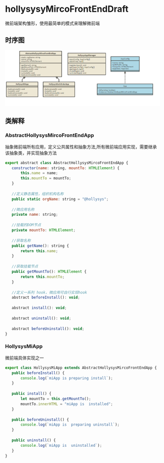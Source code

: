 # hollysysyMircoFrontEndDraft

微前端架构雏形，使用最简单的模式来理解微前端

## 时序图

![image-20201218095902095](./diagram.png)

## 类解释

### AbstractHollysysMircoFrontEndApp

 抽象微前端所有应用，定义公共属性和抽象方法,所有微前端应用实现，需要继承该抽象类，并实现抽象方法

 ```js
export abstract class AbstractHollysysMircoFrontEndApp {
    constructor(name: string, mountTo: HTMLElement) {
        this.name = name;
        this.mountTo = mountTo;
    }
    
    //定义静态属性，组织机构名称
    public static orgName: string = "@hollysys";

    //微应用名称
    private name: string;

    //挂载的DOM节点
    private mountTo: HTMLElement;

    //获取名称
    public getName(): string {
        return this.name;
    }

    //获取挂载节点
    public getMountTo(): HTMLElement {
        return this.mountTo;
    }

    //定义一系列 hook，微应用可自行实现hook
    abstract beforeInstall(): void;

    abstract install(): void;

    abstract uninstall(): void;

    abstract beforeUninstall(): void;
}
 
 ```

### HollysysMiApp

 微前端具体实现之一

 ```js
export class HollysysMiApp extends AbstractHollysysMircoFrontEndApp {
    public beforeInstall() {
        console.log(`miApp is preparing install`);
    }

    public install() {
        let mountTo = this.getMountTo();
        mountTo.innerHTML = "miApp is  installed";
    }

    public beforeUninstall() {
        console.log(`miApp is  preparing uninstall`);
    }

    public uninstall() {
        console.log(`miApp is  uninstalled`);
    }
}
```
